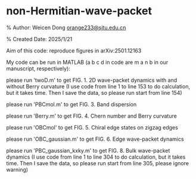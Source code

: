 # non-Hermitian-wave-packet

% Author: Weicen Dong <orange233@sjtu.edu.cn>

% Created Date: 2025/1/21

Aim of this code: reproduce figures in arXiv:2501.12163

My code can be run in MATLAB (a b c d in code are m a n b in our manuscript, respectively):

please run 'twoD.m' to get FIG. 1. 2D wave-packet dynamics with and without Berry curvature (I use code from line 1 to line 153 to do calculation, but it takes time. Then I save the data, so please run start from line 154)

please run 'PBCmol.m' to get FIG. 3. Band dispersion

please run 'Berry.m' to get FIG. 4. Chern number and Berry curvature

please run 'OBCmol' to get FIG. 5. Chiral edge states on zigzag edges

please run 'OBC_gaussian.m' to get FIG. 6. Edge wave-packet dynamics

please run 'PBC_gaussian_kxky.m' to get FIG. 8. Bulk wave-packet dynamics (I use code from line 1 to line 304 to do calculation, but it takes time. Then I save the data, so please run start from line 305, please ignore warning)
